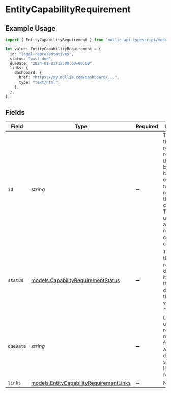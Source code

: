 # EntityCapabilityRequirement

## Example Usage

```typescript
import { EntityCapabilityRequirement } from "mollie-api-typescript/models";

let value: EntityCapabilityRequirement = {
  id: "legal-representatives",
  status: "past-due",
  dueDate: "2024-01-01T12:00:00+00:00",
  links: {
    dashboard: {
      href: "https://my.mollie.com/dashboard/...",
      type: "text/html",
    },
  },
};
```

## Fields

| Field                                                                                                                                                                                              | Type                                                                                                                                                                                               | Required                                                                                                                                                                                           | Description                                                                                                                                                                                        | Example                                                                                                                                                                                            |
| -------------------------------------------------------------------------------------------------------------------------------------------------------------------------------------------------- | -------------------------------------------------------------------------------------------------------------------------------------------------------------------------------------------------- | -------------------------------------------------------------------------------------------------------------------------------------------------------------------------------------------------- | -------------------------------------------------------------------------------------------------------------------------------------------------------------------------------------------------- | -------------------------------------------------------------------------------------------------------------------------------------------------------------------------------------------------- |
| `id`                                                                                                                                                                                               | *string*                                                                                                                                                                                           | :heavy_minus_sign:                                                                                                                                                                                 | The name of this requirement, referring to the task to be fulfilled by the organization<br/>to enable or re-enable the capability. The name is unique among other requirements<br/>of the same capability. | legal-representatives                                                                                                                                                                              |
| `status`                                                                                                                                                                                           | [models.CapabilityRequirementStatus](../models/capabilityrequirementstatus.md)                                                                                                                     | :heavy_minus_sign:                                                                                                                                                                                 | The status of the requirement depends on its due date.<br/>If no due date is given, the status will be `requested`.                                                                                | past-due                                                                                                                                                                                           |
| `dueDate`                                                                                                                                                                                          | *string*                                                                                                                                                                                           | :heavy_minus_sign:                                                                                                                                                                                 | Due date until the requirement must be fulfilled, if any. The date is shown in ISO-8601 format.                                                                                                    | 2024-01-01T12:00:00+00:00                                                                                                                                                                          |
| `links`                                                                                                                                                                                            | [models.EntityCapabilityRequirementLinks](../models/entitycapabilityrequirementlinks.md)                                                                                                           | :heavy_minus_sign:                                                                                                                                                                                 | N/A                                                                                                                                                                                                |                                                                                                                                                                                                    |